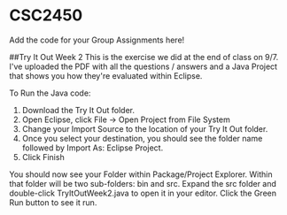 # CSC2450
Add the code for your Group Assignments here!

##Try It Out Week 2
This is the exercise we did at the end of class on 9/7. I've uploaded the PDF with all the questions / answers and a Java Project that shows you how they're evaluated within Eclipse.

To Run the Java code:

1. Download the Try It Out folder. 
2. Open Eclipse, click File -> Open Project from File System
3. Change your Import Source to the location of your Try It Out folder. 
4. Once you select your destination, you should see the folder name followed by Import As: Eclipse Project.
5. Click Finish

You should now see your Folder within Package/Project Explorer. Within that folder will be two sub-folders:  bin and src. Expand the src folder and double-click TryItOutWeek2.java to open it in your editor. Click the Green Run button to see it run. 
